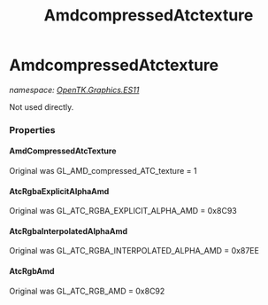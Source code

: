 ﻿---
title: AmdcompressedAtctexture
---

# AmdcompressedAtctexture
_namespace: [OpenTK.Graphics.ES11](N-OpenTK.Graphics.ES11.html)_

Not used directly.



### Properties

#### AmdCompressedAtcTexture
Original was GL_AMD_compressed_ATC_texture = 1
#### AtcRgbaExplicitAlphaAmd
Original was GL_ATC_RGBA_EXPLICIT_ALPHA_AMD = 0x8C93
#### AtcRgbaInterpolatedAlphaAmd
Original was GL_ATC_RGBA_INTERPOLATED_ALPHA_AMD = 0x87EE
#### AtcRgbAmd
Original was GL_ATC_RGB_AMD = 0x8C92

